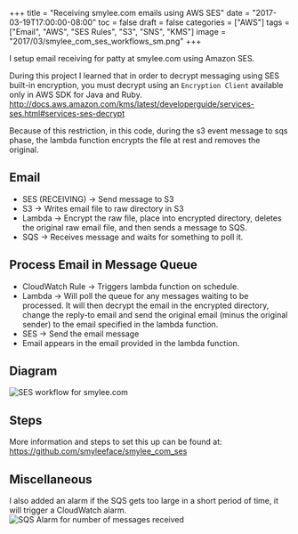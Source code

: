 +++
title = "Receiving smylee.com emails using AWS SES"
date = "2017-03-19T17:00:00-08:00"
toc = false
draft = false
categories = ["AWS"]
tags = ["Email", "AWS", "SES Rules", "S3", "SNS", "KMS"]
image = "2017/03/smylee_com_ses_workflows_sm.png"
+++

I setup email receiving for patty at smylee.com using Amazon SES.

During this project I learned that in order to decrypt messaging using SES built-in encryption, you must decrypt using an `Encryption Client` available only in AWS SDK for Java and Ruby.
http://docs.aws.amazon.com/kms/latest/developerguide/services-ses.html#services-ses-decrypt

Because of this restriction, in this code, during the s3 event message to sqs phase, the lambda function encrypts the file at rest and removes the original.

## Email
- SES (RECEIVING) -> Send message to S3
- S3 -> Writes email file to raw directory in S3
- Lambda -> Encrypt the raw file, place into encrypted directory, deletes the original raw email file, and then sends a message to SQS.
- SQS -> Receives message and waits for something to poll it.

## Process Email in Message Queue
- CloudWatch Rule -> Triggers lambda function on schedule.
- Lambda -> Will poll the queue for any messages waiting to be processed. It will then decrypt the email in the encrypted directory, change the reply-to email and send the original email (minus the original sender) to the email specified in the lambda function.
- SES -> Send the email message
- Email appears in the email provided in the lambda function.

## Diagram

<img src="/images/2017/03/smylee_com_ses_workflows.png" alt="SES workflow for smylee.com" title="SES workflow for smylee.com">

## Steps

More information and steps to set this up can be found at: https://github.com/smyleeface/smylee_com_ses

## Miscellaneous
I also added an alarm if the SQS gets too large in a short period of time, it will trigger a CloudWatch alarm.
<img src="/images/2017/03/sqs_alarm_for_emails.png" alt="SQS Alarm for number of messages received" title="SQS Alarm for number of messages received">
